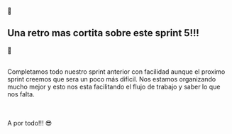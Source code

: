  👻<h2>Una retro mas cortita sobre este sprint 5!!!</h2> 🤨
<br>
<br>

Completamos todo nuestro sprint anterior con facilidad aunque el proximo sprint creemos que sera un poco más difícil. Nos estamos organizando mucho mejor y esto nos esta facilitando el flujo de trabajo y saber lo que nos falta. 
  
  <br>
  <br>
 A por todo!!! 😎

